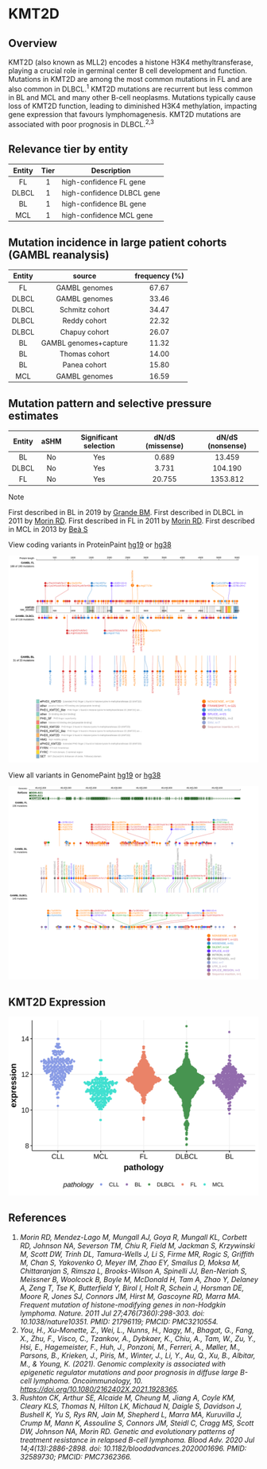 # KMT2D
## Overview
KMT2D (also known as MLL2) encodes a histone H3K4 methyltransferase, playing a crucial role in germinal center B cell development and function. Mutations in KMT2D are among the most common mutations in FL and are also common in DLBCL.<sup>1</sup> KMT2D mutations are recurrent but less common in BL and MCL and many other B-cell neoplasms. Mutations typically cause loss of KMT2D function, leading to diminished H3K4 methylation, impacting gene expression that favours lymphomagenesis. KMT2D mutations are associated with poor prognosis in DLBCL.<sup>2,3</sup>

## Relevance tier by entity

|Entity|Tier|Description               |
|:------:|:----:|--------------------------|
|FL    |1   |high-confidence FL gene   |
|DLBCL |1   |high-confidence DLBCL gene|
|BL    |1   |high-confidence BL gene   |
|MCL   |1   |high-confidence MCL gene  |

## Mutation incidence in large patient cohorts (GAMBL reanalysis)

|Entity|source               |frequency (%)|
|:------:|:---------------------:|:-------------:|
|FL    |GAMBL genomes        |67.67        |
|DLBCL |GAMBL genomes        |33.46        |
|DLBCL |Schmitz cohort       |34.47        |
|DLBCL |Reddy cohort         |22.32        |
|DLBCL |Chapuy cohort        |26.07        |
|BL    |GAMBL genomes+capture|11.32        |
|BL    |Thomas cohort        |14.00        |
|BL    |Panea cohort         |15.80        |
|MCL   |GAMBL genomes        |16.59        |

## Mutation pattern and selective pressure estimates

|Entity|aSHM|Significant selection|dN/dS (missense)|dN/dS (nonsense)|
|:------:|:----:|:---------------------:|:----------------:|:----------------:|
|BL    |No  |Yes                  | 0.689          |  13.459        |
|DLBCL |No  |Yes                  | 3.731          | 104.190        |
|FL    |No  |Yes                  |20.755          |1353.812        |


> [!NOTE]
> First described in BL in 2019 by [Grande BM](https://pubmed.ncbi.nlm.nih.gov/30617194). First described in DLBCL in 2011 by [Morin RD](https://pubmed.ncbi.nlm.nih.gov/21796119). First described in FL in 2011 by [Morin RD](https://pubmed.ncbi.nlm.nih.gov/21796119). First described in MCL in 2013 by [Beà S](https://pubmed.ncbi.nlm.nih.gov/24145436)


View coding variants in ProteinPaint [hg19](https://morinlab.github.io/LLMPP/GAMBL/KMT2D_protein.html)  or [hg38](https://morinlab.github.io/LLMPP/GAMBL/KMT2D_protein_hg38.html)

![image](images/proteinpaint/KMT2D_NM_003482.svg)

View all variants in GenomePaint [hg19](https://morinlab.github.io/LLMPP/GAMBL/KMT2D.html)  or [hg38](https://morinlab.github.io/LLMPP/GAMBL/KMT2D_hg38.html)

![image](images/proteinpaint/KMT2D.svg)

## KMT2D Expression
![image](images/gene_expression/KMT2D_by_pathology.svg)

## References
1. *Morin RD, Mendez-Lago M, Mungall AJ, Goya R, Mungall KL, Corbett RD, Johnson NA, Severson TM, Chiu R, Field M, Jackman S, Krzywinski M, Scott DW, Trinh DL, Tamura-Wells J, Li S, Firme MR, Rogic S, Griffith M, Chan S, Yakovenko O, Meyer IM, Zhao EY, Smailus D, Moksa M, Chittaranjan S, Rimsza L, Brooks-Wilson A, Spinelli JJ, Ben-Neriah S, Meissner B, Woolcock B, Boyle M, McDonald H, Tam A, Zhao Y, Delaney A, Zeng T, Tse K, Butterfield Y, Birol I, Holt R, Schein J, Horsman DE, Moore R, Jones SJ, Connors JM, Hirst M, Gascoyne RD, Marra MA. Frequent mutation of histone-modifying genes in non-Hodgkin lymphoma. Nature. 2011 Jul 27;476(7360):298-303. doi: 10.1038/nature10351. PMID: 21796119; PMCID: PMC3210554.*
2. *You, H., Xu-Monette, Z., Wei, L., Nunns, H., Nagy, M., Bhagat, G., Fang, X., Zhu, F., Visco, C., Tzankov, A., Dybkaer, K., Chiu, A., Tam, W., Zu, Y., Hsi, E., Hagemeister, F., Huh, J., Ponzoni, M., Ferreri, A., Møller, M., Parsons, B., Krieken, J., Piris, M., Winter, J., Li, Y., Au, Q., Xu, B., Albitar, M., & Young, K. (2021). Genomic complexity is associated with epigenetic regulator mutations and poor prognosis in diffuse large B-cell lymphoma. Oncoimmunology, 10. https://doi.org/10.1080/2162402X.2021.1928365.*
3. *Rushton CK, Arthur SE, Alcaide M, Cheung M, Jiang A, Coyle KM, Cleary KLS, Thomas N, Hilton LK, Michaud N, Daigle S, Davidson J, Bushell K, Yu S, Rys RN, Jain M, Shepherd L, Marra MA, Kuruvilla J, Crump M, Mann K, Assouline S, Connors JM, Steidl C, Cragg MS, Scott DW, Johnson NA, Morin RD. Genetic and evolutionary patterns of treatment resistance in relapsed B-cell lymphoma. Blood Adv. 2020 Jul 14;4(13):2886-2898. doi: 10.1182/bloodadvances.2020001696. PMID: 32589730; PMCID: PMC7362366.*

<!-- ORIGIN: morinFrequentMutationHistonemodifying2011 -->
